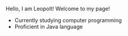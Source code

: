 Hello, I am Leopolt! Welcome to my page!

- Currently studying computer programming
- Proficient in Java language
